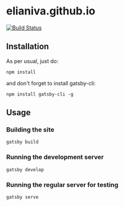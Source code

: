 # elianiva.github.io

[![Build Status](https://travis-ci.org/elianiva/elianiva.github.io.svg?branch=source)](https://travis-ci.org/elianiva/elianiva.github.io)

## Installation

As per usual, just do:

`npm install`

and don't forget to install gatsby-cli:

`npm install gatsby-cli -g`

## Usage

### Building the site

`gatsby build`

### Running the development server

`gatsby develop`

### Running the regular server for testing

`gatsby serve`
